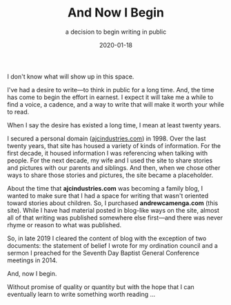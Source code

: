 ﻿---
date: "2020-01-18"
slug: and-now-i-begin
title: And Now I Begin
subtitle: a decision to begin writing in public
summary: "Without promise of quality or quantity but with the hope
that I can eventually learn to write something worth reading …"
---

I don't know what will show up in this space.

I've had a desire to write—to think in public for a long time. And, the time has come to begin the effort in earnest. I expect it will take me a while to find a voice, a cadence, and a way to write that will make it worth your while to read.

When I say the desire has existed a long time, I mean at least twenty years. 

I secured a personal domain ([ajcindustries.com](https://ajcindustries.com)) in 1998. Over the last twenty years, that site has housed a variety of kinds of information. For the first decade, it housed information I was referencing when talking with people. For the next decade, my wife and I used the site to share stories and pictures with our parents and siblings. And then, when we chose other ways to share those stories and pictures, the site became a placeholder.

About the time that **ajcindustries.com** was becoming a family blog, I wanted to make sure that I had a space for writing that wasn't oriented toward stories about children. So, I purchased **andrewcamenga.com** (this site). While I have had material posted in blog-like ways on the site, almost all of that writing was published somewhere else first—and there was never rhyme or reason to what was published. 

So, in late 2019 I cleared the content of blog with the exception of two documents: the statement of belief I wrote for my ordination council and a sermon I preached for the Seventh Day Baptist General Conference meetings in 2014.

And, now I begin.

Without promise of quality or quantity but with the hope that I can eventually learn to write something worth reading …

